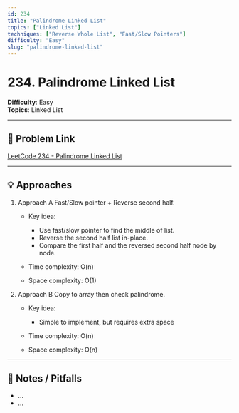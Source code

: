 ```yaml
---
id: 234
title: "Palindrome Linked List"
topics: ["Linked List"]        
techniques: ["Reverse Whole List", "Fast/Slow Pointers"]               
difficulty: "Easy"
slug: "palindrome-linked-list"
---
```


# 234. Palindrome Linked List

**Difficulty**: Easy  
**Topics**: Linked List  

---

## 🧩 Problem Link
[LeetCode 234 - Palindrome Linked List](https://leetcode.com/problems/palindrome-linked-list/)

---

## 💡 Approaches
1. Approach A Fast/Slow pointer + Reverse second half.
   - Key idea:
     - Use fast/slow pointer to find the middle of list.
     - Reverse the second half list in-place.
     - Compare the first half and the reversed second half node by node.
  
   - Time  complexity: O(n)
   - Space complexity: O(1)
  
2. Approach B Copy to array then check palindrome.
   - Key idea: 
     - Simple to implement, but requires extra space
  
   - Time  complexity: O(n)
   - Space complexity: O(n)

---

## 📝 Notes / Pitfalls
- …
- …
